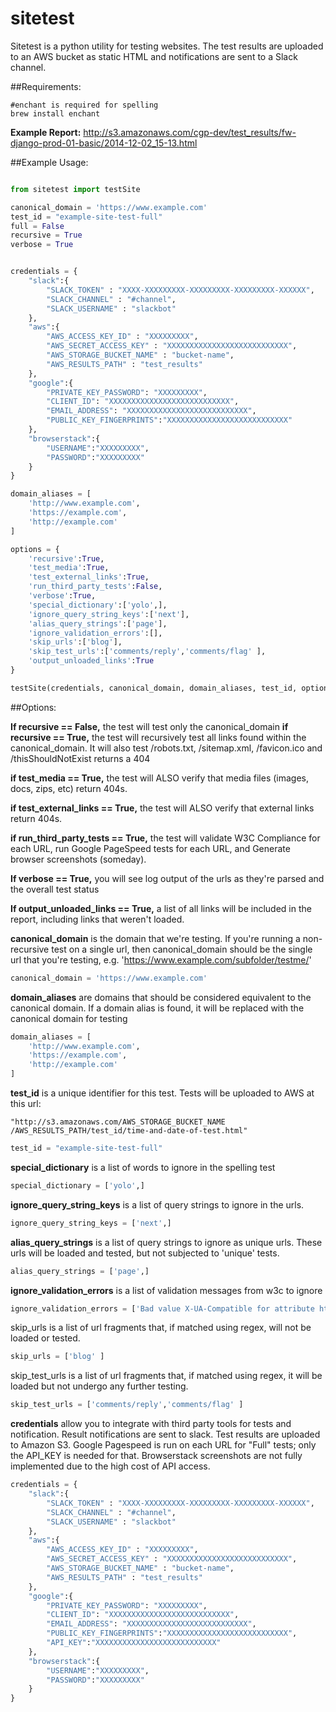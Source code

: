sitetest
========

Sitetest is a python utility for testing websites. The test results are uploaded
to an AWS bucket as static HTML and notifications are sent to a Slack channel.

##Requirements:
```
#enchant is required for spelling
brew install enchant
```

**Example Report:** http://s3.amazonaws.com/cgp-dev/test_results/fw-django-prod-01-basic/2014-12-02_15-13.html

##Example Usage:
```python

from sitetest import testSite

canonical_domain = 'https://www.example.com'
test_id = "example-site-test-full"
full = False
recursive = True
verbose = True


credentials = {
    "slack":{
        "SLACK_TOKEN" : "XXXX-XXXXXXXXX-XXXXXXXXX-XXXXXXXXX-XXXXXX",
        "SLACK_CHANNEL" : "#channel",
        "SLACK_USERNAME" : "slackbot"
    },
    "aws":{
        "AWS_ACCESS_KEY_ID" : "XXXXXXXXX",
        "AWS_SECRET_ACCESS_KEY" : "XXXXXXXXXXXXXXXXXXXXXXXXXXX",
        "AWS_STORAGE_BUCKET_NAME" : "bucket-name",
        "AWS_RESULTS_PATH" : "test_results"
    },
    "google":{
        "PRIVATE_KEY_PASSWORD": "XXXXXXXXX",
        "CLIENT_ID": "XXXXXXXXXXXXXXXXXXXXXXXXXXX",
        "EMAIL_ADDRESS": "XXXXXXXXXXXXXXXXXXXXXXXXXXX",
        "PUBLIC_KEY_FINGERPRINTS":"XXXXXXXXXXXXXXXXXXXXXXXXXXX"
    },
    "browserstack":{
        "USERNAME":"XXXXXXXXX",
        "PASSWORD":"XXXXXXXXX"
    }
}

domain_aliases = [
    'http://www.example.com',
    'https://example.com',
    'http://example.com'
]

options = {
    'recursive':True,
    'test_media':True,
    'test_external_links':True,
    'run_third_party_tests':False,
    'verbose':True,
    'special_dictionary':['yolo',],
    'ignore_query_string_keys':['next'],
    'alias_query_strings':['page'],
    'ignore_validation_errors':[],
    'skip_urls':['blog'],
    'skip_test_urls':['comments/reply','comments/flag' ],
    'output_unloaded_links':True
}

testSite(credentials, canonical_domain, domain_aliases, test_id, options)
```


##Options:

**If recursive == False,** the test will test only the canonical_domain
**if recursive == True,** the test will recursively test all links found within 
the canonical_domain. It will also test /robots.txt, /sitemap.xml, /favicon.ico 
and /thisShouldNotExist returns a 404

**if test_media == True,** the test will ALSO verify that media files (images, 
docs, zips, etc) return 404s.

**if test_external_links == True,** the test will ALSO verify that external 
links return 404s.

**if run_third_party_tests == True,** the test will validate W3C Compliance for 
each URL, run Google PageSpeed tests for each URL, and Generate browser 
screenshots (someday).

**If verbose == True,** you will see log output of the urls as they're parsed 
and the overall test status

**If output_unloaded_links == True,** a list of all links will be included in
the report, including links that weren't loaded.

**canonical_domain** is the domain that we're testing. If you're running a 
non-recursive test on a single url, then canonical_domain should be the single
url that you're testing, e.g. 'https://www.example.com/subfolder/testme/'
```python
canonical_domain = 'https://www.example.com'
```

**domain_aliases** are domains that should be considered equivalent to the canonical
 domain. If a domain alias is found, it will be replaced with the canonical 
 domain for testing
```python
domain_aliases = [
	'http://www.example.com',
	'https://example.com',
	'http://example.com'
]
```
**test_id** is a unique identifier for this test. Tests will be uploaded to AWS at 
this url: 
	
	"http://s3.amazonaws.com/AWS_STORAGE_BUCKET_NAME
	/AWS_RESULTS_PATH/test_id/time-and-date-of-test.html"

```python
test_id = "example-site-test-full"
```



**special_dictionary** is a list of words to ignore in the spelling test
```python
special_dictionary = ['yolo',]

```


**ignore_query_string_keys** is a list of query strings to ignore in the urls.
```python
ignore_query_string_keys = ['next',]

```

**alias_query_strings** is a list of query strings to ignore as unique urls. 
These urls will be loaded and tested, but not subjected to 'unique' tests.
```python
alias_query_strings = ['page',]
```


**ignore_validation_errors** is a list of validation messages from w3c to ignore
```python
ignore_validation_errors = ['Bad value X-UA-Compatible for attribute http-equiv on element meta.', ]

```


skip_urls is a list of url fragments that, if matched using regex, will not be loaded or tested.
```python
skip_urls = ['blog' ]

```

skip_test_urls is a list of url fragments that, if matched using regex, it will be loaded but not undergo any further testing.
```python
skip_test_urls = ['comments/reply','comments/flag' ]

```

**credentials** allow you to integrate with third party tools for tests and notification. Result notifications are sent to slack. Test results are uploaded to Amazon S3. Google Pagespeed is run on each URL for "Full" tests; only the API_KEY is needed for that. Browserstack screenshots are not fully implemented due to the high cost of API access.
```python
credentials = {
    "slack":{
        "SLACK_TOKEN" : "XXXX-XXXXXXXXX-XXXXXXXXX-XXXXXXXXX-XXXXXX",
        "SLACK_CHANNEL" : "#channel",
        "SLACK_USERNAME" : "slackbot"
    },
    "aws":{
        "AWS_ACCESS_KEY_ID" : "XXXXXXXXX",
        "AWS_SECRET_ACCESS_KEY" : "XXXXXXXXXXXXXXXXXXXXXXXXXXX",
        "AWS_STORAGE_BUCKET_NAME" : "bucket-name",
        "AWS_RESULTS_PATH" : "test_results"
    },
    "google":{
        "PRIVATE_KEY_PASSWORD": "XXXXXXXXX",
        "CLIENT_ID": "XXXXXXXXXXXXXXXXXXXXXXXXXXX",
        "EMAIL_ADDRESS": "XXXXXXXXXXXXXXXXXXXXXXXXXXX",
        "PUBLIC_KEY_FINGERPRINTS":"XXXXXXXXXXXXXXXXXXXXXXXXXXX",
        "API_KEY":"XXXXXXXXXXXXXXXXXXXXXXXXXXX"
    },
    "browserstack":{
        "USERNAME":"XXXXXXXXX",
        "PASSWORD":"XXXXXXXXX"
    }
}
```
